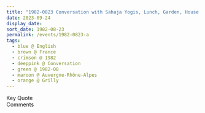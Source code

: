 ```yaml
---
title: "1982-0823 Conversation with Sahaja Yogis, Lunch, Garden, House of Geneviève, Grilly, Auvergne-Rhône-Alpes, France"
date: 2023-09-24
display_date: 
sort_date: 1982-08-23
permalink: /events/1982-0823-a
tags:
  - blue @ English
  - brown @ France
  - crimson @ 1982
  - deeppink @ Conversation
  - green @ 1982-08
  - maroon @ Auvergne-Rhône-Alpes
  - orange @ Grilly
---
```


<wave-list>
  <list-title color="green" width="75">Key Quote</list-title>
  <list-item color="BlanchedAlmond"  width="200"></list-item>
  <list-item color="Lavender"></list-item>
  <list-item color="BlanchedAlmond"></list-item>
</wave-list>

<br>

<wave-list>
  <list-title color="green" width="75">Comments</list-title>
  <list-item color="BlanchedAlmond"  width="200"></list-item>
  <list-item color="Lavender"></list-item>
  <list-item color="BlanchedAlmond"></list-item>
</wave-list>